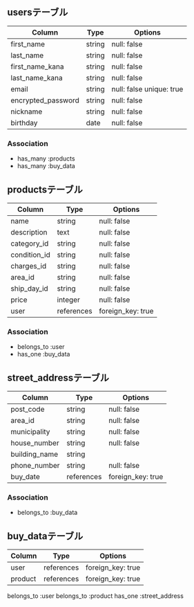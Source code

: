 
## usersテーブル

| Column              | Type       | Options                  |
| ------------------- | ---------- | ------------------------ |
| first_name          | string     | null: false              |
| last_name           | string     | null: false              |
| first_name_kana     | string     | null: false              |
| last_name_kana      | string     | null: false              |
| email               | string     | null: false unique: true |
| encrypted_password  | string     | null: false              |
| nickname            | string     | null: false              |
| birthday            | date       | null: false              |

### Association

- has_many :products
- has_many :buy_data

## productsテーブル

| Column              | Type       | Options           |
| ------------------- | ---------- | ----------------- |
| name                | string     | null: false       |
| description         | text       | null: false       |
| category_id         | string     | null: false       |
| condition_id        | string     | null: false       |
| charges_id          | string     | null: false       |
| area_id             | string     | null: false       |
| ship_day_id         | string     | null: false       |
| price               | integer    | null: false       |
| user                | references | foreign_key: true |

### Association

- belongs_to :user
- has_one :buy_data


## street_addressテーブル

| Column              | Type       | Options           |
| ------------------- | ---------- | ----------------- |
| post_code           | string     | null: false       |
| area_id             | string     | null: false       |
| municipality        | string     | null: false       |
| house_number        | string     | null: false       |
| building_name       | string     |                   |
| phone_number        | string     | null: false       |
| buy_date            | references | foreign_key: true |

### Association

- belongs_to :buy_data

## buy_dataテーブル

| Column              | Type       | Options           |
| ------------------- | ---------- | ----------------- |
| user                | references | foreign_key: true |
| product             | references | foreign_key: true |


belongs_to :user
belongs_to :product
has_one :street_address
